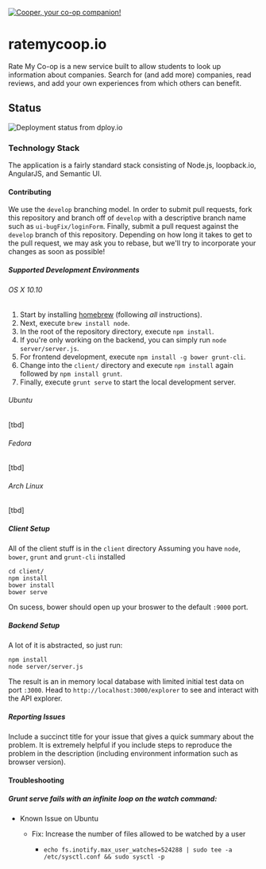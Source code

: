 [![Cooper, your co-op companion!](https://ratemycoop.io/images/cooper/cooper_coop_cat.svg)](https://ratemycoop.io/)

# ratemycoop.io

Rate My Co-op is a new service built to allow students to look up information about companies. Search for (and add more) companies, read reviews, and add your own experiences from which others can benefit.

## Status

![Deployment status from dploy.io](https://ratemycoop-io.dploy.io/badge/02267417976534/22375.svg)

### Technology Stack

The application is a fairly standard stack consisting of Node.js, loopback.io, AngularJS, and Semantic UI.

#### Contributing

We use the `develop` branching model. In order to submit pull requests, fork this repository and branch off of `develop` with a descriptive branch name such as `ui-bugFix/loginForm`. Finally, submit a pull request against the `develop` branch of this repository. Depending on how long it takes to get to the pull request, we may ask you to rebase, but we'll try to incorporate your changes as soon as possible!

##### Supported Development Environments

###### OS X 10.10

1. Start by installing [homebrew](http://brew.sh/) (following *all* instructions).
2. Next, execute `brew install node`.
3. In the root of the repository directory, execute `npm install`.
4. If you're only working on the backend, you can simply run `node server/server.js`.
5. For frontend development, execute `npm install -g bower grunt-cli`.
6. Change into the `client/` directory and execute `npm install` again followed by `npm install grunt`.
7. Finally, execute `grunt serve` to start the local development server.

###### Ubuntu

[tbd]

###### Fedora

[tbd]

###### Arch Linux

[tbd]

##### Client Setup

All of the client stuff is in the `client` directory
Assuming you have `node`, `bower`, `grunt` and `grunt-cli` installed

```
cd client/
npm install
bower install
bower serve
```

On sucess, bower should open up your broswer to the default `:9000` port. 

##### Backend Setup

A lot of it is abstracted, so just run:

```
npm install
node server/server.js
```

The result is an in memory local database with limited initial test data on port `:3000`.
Head to `http://localhost:3000/explorer` to see and interact with the API explorer. 

##### Reporting Issues

Include a succinct title for your issue that gives a quick summary about the problem. It is extremely helpful if you include steps to reproduce the problem in the description (including environment information such as browser version).

#### Troubleshooting

##### Grunt serve fails with an infinite loop on the watch command:

* Known Issue on Ubuntu

  * Fix: Increase the number of files allowed to be watched by a user

    * `echo fs.inotify.max_user_watches=524288 | sudo tee -a /etc/sysctl.conf && sudo sysctl -p`
